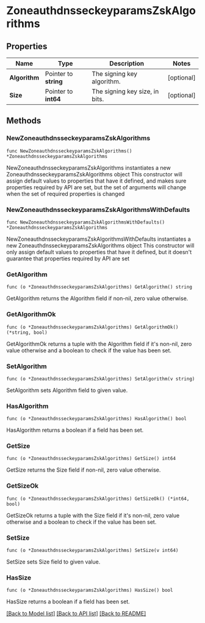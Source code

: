 # ZoneauthdnsseckeyparamsZskAlgorithms

## Properties

Name | Type | Description | Notes
------------ | ------------- | ------------- | -------------
**Algorithm** | Pointer to **string** | The signing key algorithm. | [optional] 
**Size** | Pointer to **int64** | The signing key size, in bits. | [optional] 

## Methods

### NewZoneauthdnsseckeyparamsZskAlgorithms

`func NewZoneauthdnsseckeyparamsZskAlgorithms() *ZoneauthdnsseckeyparamsZskAlgorithms`

NewZoneauthdnsseckeyparamsZskAlgorithms instantiates a new ZoneauthdnsseckeyparamsZskAlgorithms object
This constructor will assign default values to properties that have it defined,
and makes sure properties required by API are set, but the set of arguments
will change when the set of required properties is changed

### NewZoneauthdnsseckeyparamsZskAlgorithmsWithDefaults

`func NewZoneauthdnsseckeyparamsZskAlgorithmsWithDefaults() *ZoneauthdnsseckeyparamsZskAlgorithms`

NewZoneauthdnsseckeyparamsZskAlgorithmsWithDefaults instantiates a new ZoneauthdnsseckeyparamsZskAlgorithms object
This constructor will only assign default values to properties that have it defined,
but it doesn't guarantee that properties required by API are set

### GetAlgorithm

`func (o *ZoneauthdnsseckeyparamsZskAlgorithms) GetAlgorithm() string`

GetAlgorithm returns the Algorithm field if non-nil, zero value otherwise.

### GetAlgorithmOk

`func (o *ZoneauthdnsseckeyparamsZskAlgorithms) GetAlgorithmOk() (*string, bool)`

GetAlgorithmOk returns a tuple with the Algorithm field if it's non-nil, zero value otherwise
and a boolean to check if the value has been set.

### SetAlgorithm

`func (o *ZoneauthdnsseckeyparamsZskAlgorithms) SetAlgorithm(v string)`

SetAlgorithm sets Algorithm field to given value.

### HasAlgorithm

`func (o *ZoneauthdnsseckeyparamsZskAlgorithms) HasAlgorithm() bool`

HasAlgorithm returns a boolean if a field has been set.

### GetSize

`func (o *ZoneauthdnsseckeyparamsZskAlgorithms) GetSize() int64`

GetSize returns the Size field if non-nil, zero value otherwise.

### GetSizeOk

`func (o *ZoneauthdnsseckeyparamsZskAlgorithms) GetSizeOk() (*int64, bool)`

GetSizeOk returns a tuple with the Size field if it's non-nil, zero value otherwise
and a boolean to check if the value has been set.

### SetSize

`func (o *ZoneauthdnsseckeyparamsZskAlgorithms) SetSize(v int64)`

SetSize sets Size field to given value.

### HasSize

`func (o *ZoneauthdnsseckeyparamsZskAlgorithms) HasSize() bool`

HasSize returns a boolean if a field has been set.


[[Back to Model list]](../README.md#documentation-for-models) [[Back to API list]](../README.md#documentation-for-api-endpoints) [[Back to README]](../README.md)


